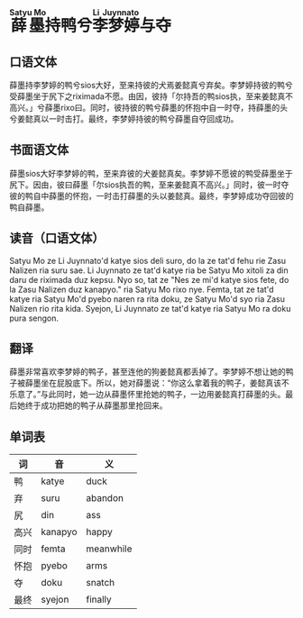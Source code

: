 # <ruby><rb>薛墨</rb><rt>Satyu Mo</rt></ruby>持鸭兮<ruby><rb>李梦婷</rb><rt>Li Juynnato</rt></ruby>与夺

## 口语文体

薛墨持李梦婷的鸭兮sios大好，至来持彼的犬焉姜懿真兮弃矣。李梦婷持彼的鸭兮受薛墨坐于尻下之riximada不愿。由因，彼持「尔持吾的鸭sios执，至来姜懿真不高兴。」兮薛墨rixo曰。同时，彼持彼的鸭兮薛墨的怀抱中自一时夺，持薛墨的头兮姜懿真以一时击打。最终，李梦婷持彼的鸭兮薛墨自夺回成功。

## 书面语文体

薛墨sios大好李梦婷的鸭，至来弃彼的犬姜懿真矣。李梦婷不愿彼的鸭受薛墨坐于尻下。因由，彼曰薛墨「尔sios执吾的鸭，至来姜懿真不高兴。」同时，彼一时夺彼的鸭自中薛墨的怀抱，一时击打薛墨的头以姜懿真。最终，李梦婷成功夺回彼的鸭自薛墨。

## 读音（口语文体）

Satyu Mo ze Li Juynnato'd katye sios deli suro, do la ze tat'd fehu rie Zasu Nalizen ria suru sae. Li Juynnato ze tat'd katye ria be Satyu Mo xitoli za din daru de riximada duz kepsu. Nyo so, tat ze "Nes ze mi'd katye sios fete, do la Zasu Nalizen duz kanapyo." ria Satyu Mo rixo nye. Femta, tat ze tat'd katye  ria Satyu Mo'd pyebo naren ra rita doku, ze Satyu Mo'd syo ria Zasu Nalizen rio rita kida. Syejon, Li Juynnato ze tat'd katye ria Satyu Mo ra doku pura sengon.

## 翻译

薛墨非常喜欢李梦婷的鸭子，甚至连他的狗姜懿真都丢掉了。李梦婷不想让她的鸭子被薛墨坐在屁股底下。所以，她对薛墨说：“你这么拿着我的鸭子，姜懿真该不乐意了。”与此同时，她一边从薛墨怀里抢她的鸭子，一边用姜懿真打薛墨的头。最后她终于成功把她的鸭子从薛墨那里抢回来。

## 单词表

|词|音|义|
|-|-|-|
|鸭|katye|duck|
|弃|suru|abandon|
|尻|din|ass|
|高兴|kanapyo|happy|
|同时|femta|meanwhile|
|怀抱|pyebo|arms|
|夺|doku|snatch|
|最终|syejon|finally|